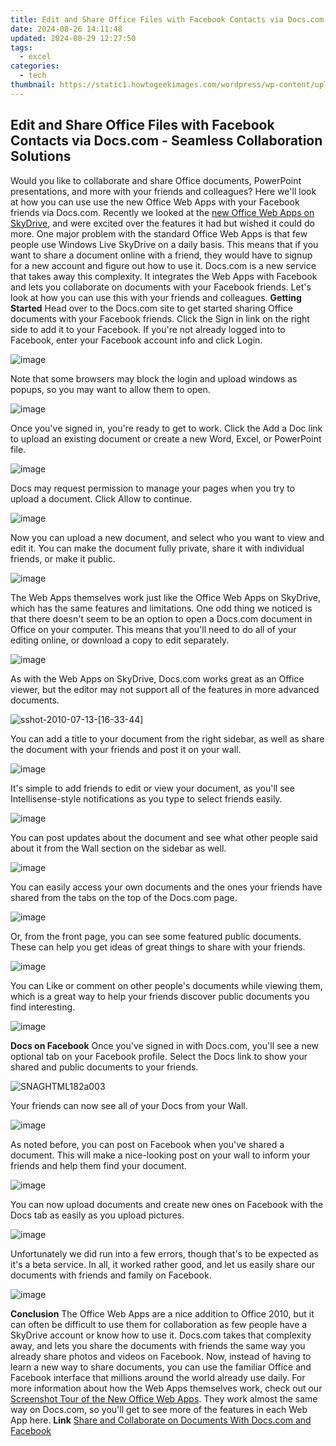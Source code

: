 ```yaml
---
title: Edit and Share Office Files with Facebook Contacts via Docs.com - Seamless Collaboration Solutions
date: 2024-08-26 14:11:48
updated: 2024-08-29 12:27:50
tags:
  - excel
categories:
  - tech
thumbnail: https://static1.howtogeekimages.com/wordpress/wp-content/uploads/2010/07/image236.png
---
```


## Edit and Share Office Files with Facebook Contacts via Docs.com - Seamless Collaboration Solutions

Would you like to collaborate and share Office documents, PowerPoint presentations, and more with your friends and colleagues? Here we'll look at how you can use use the new Office Web Apps with your Facebook friends via Docs.com. Recently we looked at the [new Office Web Apps on SkyDrive](https://facebook.techidaily.com/the-structure-and-public-accessibility-of-facebook-local-groups/), and were excited over the features it had but wished it could do more. One major problem with the standard Office Web Apps is that few people use Windows Live SkyDrive on a daily basis. This means that if you want to share a document online with a friend, they would have to signup for a new account and figure out how to use it. Docs.com is a new service that takes away this complexity. It integrates the Web Apps with Facebook and lets you collaborate on documents with your Facebook friends. Let's look at how you can use this with your friends and colleagues. **Getting Started** Head over to the Docs.com site to get started sharing Office documents with your Facebook friends. Click the Sign in link on the right side to add it to your Facebook. If you're not already logged into to Facebook, enter your Facebook account info and click Login. 

![image](https://static1.howtogeekimages.com/wordpress/wp-content/uploads/2010/07/image237.png) 

 Note that some browsers may block the login and upload windows as popups, so you may want to allow them to open. 

![image](https://static1.howtogeekimages.com/wordpress/wp-content/uploads/2010/07/image238.png) 

 Once you've signed in, you're ready to get to work. Click the Add a Doc link to upload an existing document or create a new Word, Excel, or PowerPoint file. 

![image](https://static1.howtogeekimages.com/wordpress/wp-content/uploads/2010/07/image239.png) 

 Docs may request permission to manage your pages when you try to upload a document. Click Allow to continue. 

![image](https://static1.howtogeekimages.com/wordpress/wp-content/uploads/2010/07/image240.png) 

 Now you can upload a new document, and select who you want to view and edit it. You can make the document fully private, share it with individual friends, or make it public. 

![image](https://static1.howtogeekimages.com/wordpress/wp-content/uploads/2010/07/image241.png) 

 The Web Apps themselves work just like the Office Web Apps on SkyDrive, which has the same features and limitations. One odd thing we noticed is that there doesn't seem to be an option to open a Docs.com document in Office on your computer. This means that you'll need to do all of your editing online, or download a copy to edit separately. 

![image](https://static1.howtogeekimages.com/wordpress/wp-content/uploads/2010/07/image242.png) 

 As with the Web Apps on SkyDrive, Docs.com works great as an Office viewer, but the editor may not support all of the features in more advanced documents. 

![sshot-2010-07-13-[16-33-44]](https://static1.howtogeekimages.com/wordpress/wp-content/uploads/2010/07/sshot20100713163344.png) 

 You can add a title to your document from the right sidebar, as well as share the document with your friends and post it on your wall. 

![image](https://static1.howtogeekimages.com/wordpress/wp-content/uploads/2010/07/image243.png) 

 It's simple to add friends to edit or view your document, as you'll see Intellisense-style notifications as you type to select friends easily. 

![image](https://static1.howtogeekimages.com/wordpress/wp-content/uploads/2010/07/image244.png) 

 You can post updates about the document and see what other people said about it from the Wall section on the sidebar as well. 

![image](https://static1.howtogeekimages.com/wordpress/wp-content/uploads/2010/07/image245.png) 

 You can easily access your own documents and the ones your friends have shared from the tabs on the top of the Docs.com page. 

![image](https://static1.howtogeekimages.com/wordpress/wp-content/uploads/2010/07/image246.png) 

 Or, from the front page, you can see some featured public documents. These can help you get ideas of great things to share with your friends. 

![image](https://static1.howtogeekimages.com/wordpress/wp-content/uploads/2010/07/image247.png) 

 You can Like or comment on other people's documents while viewing them, which is a great way to help your friends discover public documents you find interesting. 

![image](https://static1.howtogeekimages.com/wordpress/wp-content/uploads/2010/07/image248.png) 

**Docs on Facebook** Once you've signed in with Docs.com, you'll see a new optional tab on your Facebook profile. Select the Docs link to show your shared and public documents to your friends. 

![SNAGHTML182a003](https://static1.howtogeekimages.com/wordpress/wp-content/uploads/2010/07/SNAGHTML182a003.png) 

 Your friends can now see all of your Docs from your Wall. 

![image](https://static1.howtogeekimages.com/wordpress/wp-content/uploads/2010/07/image249.png) 

 As noted before, you can post on Facebook when you've shared a document. This will make a nice-looking post on your wall to inform your friends and help them find your document. 

![image](https://static1.howtogeekimages.com/wordpress/wp-content/uploads/2010/07/image250.png) 

 You can now upload documents and create new ones on Facebook with the Docs tab as easily as you upload pictures. 

![image](https://static1.howtogeekimages.com/wordpress/wp-content/uploads/2010/07/image252.png) 

 Unfortunately we did run into a few errors, though that's to be expected as it's a beta service. In all, it worked rather good, and let us easily share our documents with friends and family on Facebook. 

![image](https://static1.howtogeekimages.com/wordpress/wp-content/uploads/2010/07/image253.png) 

**Conclusion** The Office Web Apps are a nice addition to Office 2010, but it can often be difficult to use them for collaboration as few people have a SkyDrive account or know how to use it. Docs.com takes that complexity away, and lets you share the documents with friends the same way you already share photos and videos on Facebook. Now, instead of having to learn a new way to share documents, you can use the familiar Office and Facebook interface that millions around the world already use daily. For more information about how the Web Apps themselves work, check out our [Screenshot Tour of the New Office Web Apps](https://facebook.techidaily.com/the-structure-and-public-accessibility-of-facebook-local-groups/). They work almost the same way on Docs.com, so you'll get to see more of the features in each Web App here. **Link** [Share and Collaborate on Documents With Docs.com and Facebook](http://docs.com/)

<ins class="adsbygoogle"
     style="display:block"
     data-ad-format="autorelaxed"
     data-ad-client="ca-pub-7571918770474297"
     data-ad-slot="1223367746"></ins>



<ins class="adsbygoogle"
     style="display:block"
     data-ad-client="ca-pub-7571918770474297"
     data-ad-slot="8358498916"
     data-ad-format="auto"
     data-full-width-responsive="true"></ins>
